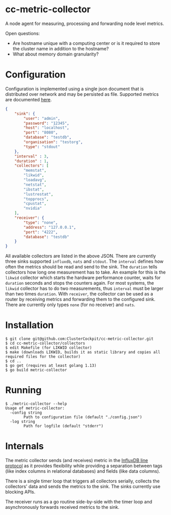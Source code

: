 # cc-metric-collector
A node agent for measuring, processing and forwarding node level metrics.

Open questions:

* Are hostname unique with a computing center or is it required to store the cluster name in addition to the hostname?
* What about memory domain granularity?

# Configuration

Configuration is implemented using a single json document that is distributed over network and may be persisted as file.
Supported metrics are documented [here](https://github.com/ClusterCockpit/cc-specifications/blob/master/metrics/lineprotocol.md).

``` json
{
    "sink": {
        "user": "admin",
        "password": "12345",
        "host": "localhost",
        "port": "8080",
        "database": "testdb",
        "organisation": "testorg",
        "type": "stdout"
    },
    "interval" : 3,
    "duration" : 1,
    "collectors": [
        "memstat",
        "likwid",
        "loadavg",
        "netstat",
        "ibstat",
        "lustrestat",
        "topprocs",
        "cpustat",
        "nvidia"
    ],
    "receiver": {
        "type": "none",
        "address": "127.0.0.1",
        "port": "4222",
        "database": "testdb"
    }
}
```

All available collectors are listed in the above JSON. There are currently three sinks supported `influxdb`, `nats` and `stdout`. The `interval` defines how often the metrics should be read and send to the sink. The `duration` tells collectors how long one measurement has to take. An example for this is the `likwid` collector which starts the hardware performance counter, waits for `duration` seconds and stops the counters again. For most systems, the `likwid` collector has to do two measurements, thus `interval` must be larger than two times `duration`. With `receiver`, the collector can be used as a router by receiving metrics and forwarding them to the configured sink. There are currently only types `none` (for no receiver) and `nats`.

# Installation

```
$ git clone git@github.com:ClusterCockpit/cc-metric-collector.git
$ cd cc-metric-collector/collectors
$ edit Makefile (for LIKWID collector)
$ make (downloads LIKWID, builds it as static library and copies all required files for the collector)
$ cd ..
$ go get (requires at least golang 1.13)
$ go build metric-collector
```

# Running

```
$ ./metric-collector --help
Usage of metric-collector:
  -config string
    	Path to configuration file (default "./config.json")
  -log string
    	Path for logfile (default "stderr")
```

# Internals
The metric collector sends (and receives) metric in the [InfluxDB line protocol](https://docs.influxdata.com/influxdb/cloud/reference/syntax/line-protocol/) as it provides flexibility while providing a separation between tags (like index columns in relational databases) and fields (like data columns).

There is a single timer loop that triggers all collectors serially, collects the collectors' data and sends the metrics to the sink. The sinks currently use blocking APIs.

The receiver runs as a go routine side-by-side with the timer loop and asynchronously forwards received metrics to the sink.
